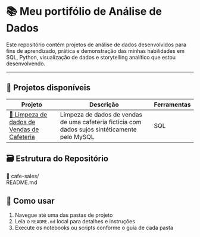 # 📚 Meu portifólio de Análise de Dados

Este repositório contém projetos de análise de dados desenvolvidos para fins de aprendizado, prática e demonstração das minhas habilidades em SQL, Python, visualização de dados e storytelling analítico que estou desenvolvendo.

---

## 📂 Projetos disponíveis

| Projeto | Descrição | Ferramentas |
|--------|-----------|-------------|
| [🧹 Limpeza de dados de Vendas de Cafeteria](./cafe-sales/) | Limpeza de dados de vendas de uma cafeteria fictícia com dados sujos sintéticamente pelo MySQL|SQL|

## 🗃 Estrutura do Repositório
📁 cafe-sales/  
README.md  

## 🚀 Como usar

1. Navegue até uma das pastas de projeto
2. Leia o `README.md` local para detalhes e instruções
3. Execute os notebooks ou scripts conforme o guia de cada pasta

